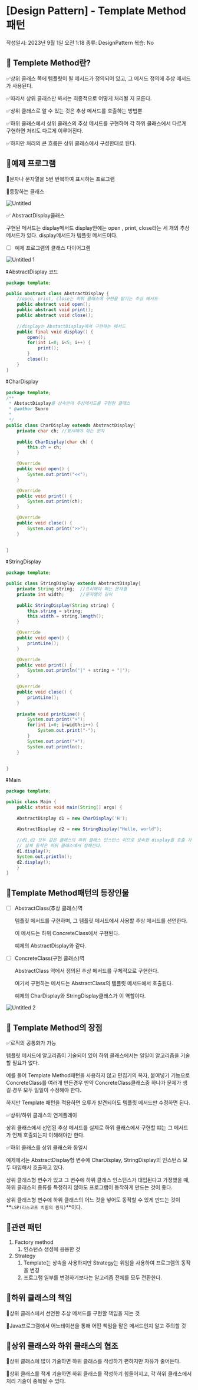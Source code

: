 # [Design Pattern] - Template Method패턴

작성일시: 2023년 9월 1일 오전 1:18
종류: DesignPattern
복습: No

## 🟰 Templete Method란?

✅상위 클래스 쪽에 템플릿이 될 메서드가 정의되어 있고, 그 메서드 정의에 추상 메서드가 사용된다.

✅따라서 상위 클래스만 봐서는 최종적으로 어떻게 처리될 지 모른다.

✅상위 클래스로 알 수 있는 것은 추상  메서드를 호출하는 방법뿐

✅하위 클래스에서 상위 클래스의 추상 메서드를 구현하며 각 하위 클래스에서 다르게 구현하면 처리도 다르게 이루어진다.

✅하지만 처리의 큰 흐름은 상위 클래스에서 구성한대로 된다.

## 🟰예제 프로그램

📌문자나 문자열을 5번 반복하여 표시하는 프로그램

📌등장하는 클래스 

![Untitled](https://github.com/Employment-Study/Team_StudyJava/assets/132982907/583ef5b5-3069-44f8-8531-d9b68ab4f57f)

✅ AbstractDisplay클래스

구현된 메서드는 display메서드
display안에는 open , print, close라는 세 개의 추상메서드가 있다.
display메서드가 템플릿 메서드이다.

- [ ]  예제 프로그램의 클래스 다이어그램
    
![Untitled 1](https://github.com/Employment-Study/Team_StudyJava/assets/132982907/1fa63429-2d2d-4d38-bd07-ed7d3ef1d88c)
    

⏬AbstractDisplay 코드

```java
package template;

public abstract class AbstractDisplay {
	//open, print, close는 하위 클래스에 구현을 맡기는 추상 메서드
	public abstract void open();
	public abstract void print();
	public abstract void close();
	
	//display는 AbstactDisplay에서 구현하는 메서드
	public final void display() {
		open();
		for(int i=0; i<5; i++) {
			print();
		}
		close();
	}
}
```

⏬CharDisplay

```java
package template;
/**
 * AbstactDisplay를 상속받아 추상메서드를 구현한 클래스
 * @author Sunro
 *
 */
public class CharDisplay extends AbstractDisplay{
	private char ch; //표시해야 하는 문자
	
	public CharDisplay(char ch) {
		this.ch = ch;
	}

	@Override
	public void open() {
		System.out.print("<<");
	}

	@Override
	public void print() {
		System.out.print(ch);
	}

	@Override
	public void close() {
		System.out.print(">>");
	}
	
	
}
```

⏬StringDisplay

```java
package template;

public class StringDisplay extends AbstractDisplay{
	private String string;	//표시해야 하는 문자열
	private int width;		//문자열의 길이
	
	public StringDisplay(String string) {
		this.string = string;
		this.width = string.length();
	}

	@Override
	public void open() {
		printLine();
	}

	@Override
	public void print() {
		System.out.println("|" + string + "|");
	}

	@Override
	public void close() {
		printLine();
	}
	
	private void printLine() {
		System.out.print("+");
		for(int i=0; i<width;i++) {
			System.out.print("-");
		}
		System.out.print("+");
		System.out.println();
	}
	
	
}
```

⏬Main

```java
package template;

public class Main {
	public static void main(String[] args) {
		
	AbstractDisplay d1 = new CharDisplay('H');
	
	AbstractDisplay d2 = new StringDisplay("Hello, world");
	
	//d1,d2 모두 같은 클래스의 하위 클래스 인스턴스 이므로 상속한 display를 호출 가능
	// 실제 동작은 하위 클래스에서 정해진다.
	d1.display();
	System.out.println();
	d2.display();
	}
}
```

## 🟰Template Method패턴의 등장인물

- [ ]  AbstractClass(추상 클래스)역
    
    템플릿 메서드를 구현하며, 그 템플릿 메서드에서 사용할 추상 메서드를 선언한다.
    
    이 메서드는 하위 ConcreteClass에서 구현된다.
    
    예제의 AbstractDisplay와 같다.
    
- [ ]  ConcreteClass(구현 클래스)역
    
    AbstractClass 역에서 정의된 추상 메서드를 구체적으로 구현한다.
    
    여기서 구현하는 메서드는 AbstractClass의 템플릿 메서드에서 호출된다.
    
    예제의 CharDisplay와 StringDisplay클래스가 이 역할이다.
    

![Untitled 2](https://github.com/Employment-Study/Team_StudyJava/assets/132982907/ec50672a-f11a-4fa0-af18-b8b946cfbd42)

## 🟰 Template Method의 장점

✅로직의 공통화가 가능

템플릿 메서드에 알고리즘이 기술되어 있어 하위 클래스에서는 일일이 알고리즘을 기술할 필요가 없다.

예를 들어 Template Method패턴을 사용하지 않고 편집기의 복자, 붙여넣기 기능으로 ConcreteClass를 여러개 만든경우 만약 ConcreteClass클래스중 하나가 문제가 생길 경우 모두 일일이 수정해야 한다.

하지만 Template 패턴을 적용하면 오류가 발견되어도 템플릿 메서드만 수정하면 된다.

✅상위/하위 클래스의 연계플레이

상위 클래스에서 선언된 추상 메서드를 실제로 하위 클래스에서 구현할 떄는 그 메서드가 언제 호출되는지 이해해야만 한다.

✅하위 클래스를 상위 클래스와 동일시

예제에서는 AbstractDisplay형 변수에 CharDisplay, StringDisplay의 인스턴스 모두 대입해서 호출하고 있다.

상위 클래스형 변수가 있고 그 변수에 하위 클래스 인스턴스가 대입된다고 가정했을 때, 하위 클래스의 종류를 특정하지 않아도 프로그램이 동작하게 만드는 것이 좋다.

상위 클래스형 변수에 하위 클래스의 어느 것을 넣어도 동작할 수 있게 만드는 것이 **`LSP(리스코프 치환의 원칙)`**이다.

## 🟰관련 패턴

1. Factory method
    1. 인스턴스 생성에 응용한 것
2. Strategy
    1. Template는 상속을 사용하지만 Strategy는 위임을 사용하여 프로그램의 동작을 변경
    2. 프로그램 일부를 변경하기보다는 알고리즘 전체를 모두 전환한다.

## 🟰하위 클래스의 책임

📌상위 클래스에서 선언한 추상 메서드를 구현할 책임을 지는 것

📌Java프로그램에서 어노테이션을 통해 어떤 책임을 맡은 메서드인지 알고 주의할 것

## 🟰상위 클래스와 하위 클래스의 협조

📌상위 클래스에 많이 기술하면 하위 클래스를 작성하기 편하지만 자유가 줄어든다.

📌상위 클래스를 적게 기술하면 하위 클래스를 작성하기 힘들어지고, 각 하위 클래스에서 처리 기술이 중복될 수 있다.